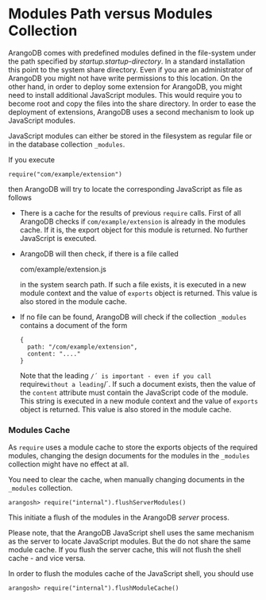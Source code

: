 <a name="modules_path_versus_modules_collection"></a>
# Modules Path versus Modules Collection

ArangoDB comes with predefined modules defined in the file-system under the path
specified by *startup.startup-directory*. In a standard installation this
point to the system share directory. Even if you are an administrator of
ArangoDB you might not have write permissions to this location. On the other
hand, in order to deploy some extension for ArangoDB, you might need to install
additional JavaScript modules. This would require you to become root and copy
the files into the share directory. In order to ease the deployment of
extensions, ArangoDB uses a second mechanism to look up JavaScript modules.

JavaScript modules can either be stored in the filesystem as regular file or in
the database collection `_modules`.

If you execute

    require("com/example/extension")

then ArangoDB will try to locate the corresponding JavaScript as file as
follows

- There is a cache for the results of previous `require` calls. First of
  all ArangoDB checks if `com/example/extension` is already in the modules
  cache. If it is, the export object for this module is returned. No further
  JavaScript is executed.

- ArangoDB will then check, if there is a file called 

    com/example/extension.js

  in the system search path. If such a file exists, it is executed in a new
  module context and the value of `exports` object is returned. This value is
  also stored in the module cache.

- If no file can be found, ArangoDB will check if the collection `_modules`
  contains a document of the form
  
      {
        path: "/com/example/extension",
        content: "...."
      }
  
  Note that the leading `/´ is important - even if you call `require` without a
  leading `/´.  If such a document exists, then the value of the `content`
  attribute must contain the JavaScript code of the module. This string is
  executed in a new module context and the value of `exports` object is
  returned. This value is also stored in the module cache.

<a name="modules_cache"></a>
### Modules Cache

As `require` uses a module cache to store the exports objects of the required
modules, changing the design documents for the modules in the `_modules` collection
might have no effect at all.

You need to clear the cache, when manually changing documents in the `_modules`
collection.

    arangosh> require("internal").flushServerModules()

This initiate a flush of the modules in the ArangoDB *server* process.

Please note, that the ArangoDB JavaScript shell uses the same mechanism as the
server to locate JavaScript modules. But the do not share the same module cache.
If you flush the server cache, this will not flush the shell cache - and vice
versa.

In order to flush the modules cache of the JavaScript shell, you should use

    arangosh> require("internal").flushModuleCache()